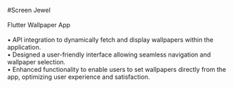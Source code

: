 #Screen Jewel <br/>
<br/>
Flutter Wallpaper App <br/>
<br/>
• APl integration to dynamically fetch and display wallpapers within the application.<br/>
• Designed a user-friendly interface allowing seamless navigation and wallpaper selection.<br/>
• Enhanced functionality to enable users to set wallpapers directly from the app, optimizing user experience and satisfaction.
